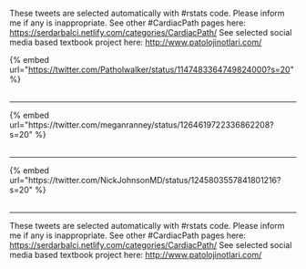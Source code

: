

These tweets are selected automatically with #rstats code. Please inform me if any is inappropriate.
See other #CardiacPath pages here: https://serdarbalci.netlify.com/categories/CardiacPath/ 
See selected social media based textbook project here: http://www.patolojinotlari.com/

{% embed url="https://twitter.com/Patholwalker/status/1147483364749824000?s=20" %}<br>
<br>
<hr>
{% embed url="https://twitter.com/meganranney/status/1264619722336862208?s=20" %}<br>
<br>
<hr>
{% embed url="https://twitter.com/NickJohnsonMD/status/1245803557841801216?s=20" %}<br>
<br>
<hr>


These tweets are selected automatically with #rstats code. Please inform me if any is inappropriate.
See other #CardiacPath pages here: https://serdarbalci.netlify.com/categories/CardiacPath/ 
See selected social media based textbook project here: http://www.patolojinotlari.com/
